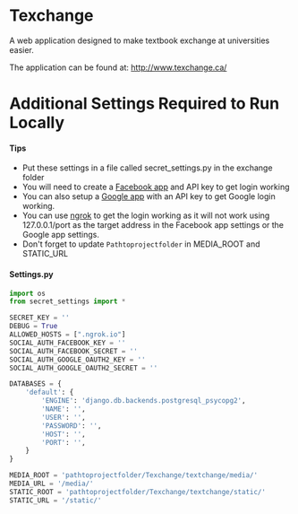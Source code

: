 # Texchange

A web application designed to make textbook exchange at universities easier.

The application can be found at: http://www.texchange.ca/

# Additional Settings Required to Run Locally
#### Tips
* Put these settings in a file called secret_settings.py in the exchange folder
* You will need to create a [Facebook app](https://developers.facebook.com/) and API key to get login working
* You can also setup a [Google app](https://console.developers.google.com) with an API key to get Google login working.
* You can use [ngrok](https://ngrok.com/) to get the login working as it will not work using 127.0.0.1/port as the target address in the Facebook app settings or the Google app settings.
* Don't forget to update `Pathtoprojectfolder` in MEDIA_ROOT and STATIC_URL

#### Settings.py

```python
import os
from secret_settings import *

SECRET_KEY = ''
DEBUG = True
ALLOWED_HOSTS = [".ngrok.io"]
SOCIAL_AUTH_FACEBOOK_KEY = ''
SOCIAL_AUTH_FACEBOOK_SECRET = ''
SOCIAL_AUTH_GOOGLE_OAUTH2_KEY = ''
SOCIAL_AUTH_GOOGLE_OAUTH2_SECRET = ''

DATABASES = {
    'default': {
        'ENGINE': 'django.db.backends.postgresql_psycopg2',
        'NAME': '',
        'USER': '',
        'PASSWORD': '',
        'HOST': '',
        'PORT': '',
    }
}

MEDIA_ROOT = 'pathtoprojectfolder/Texchange/textchange/media/'
MEDIA_URL = '/media/'
STATIC_ROOT = 'pathtoprojectfolder/Texchange/textchange/static/'
STATIC_URL = '/static/'
```
